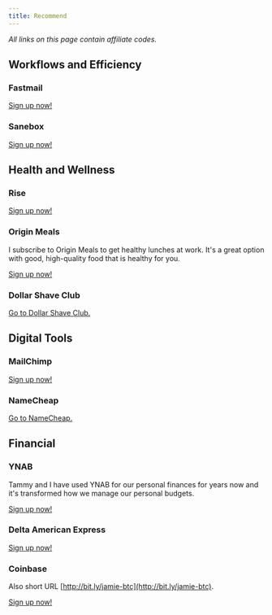 ```yaml
---
title: Recommend
---
```


*All links on this page contain affiliate codes.*

## Workflows and Efficiency

### Fastmail

[Sign up now!](https://www.fastmail.com/?STKI=12008209)

### Sanebox

[Sign up now!](https://sanebox.com/t/qhy43)


## Health and Wellness

### Rise

[Sign up now!](https://www.rise.us/a/V2CPX1)

### Origin Meals

I subscribe to Origin Meals to get healthy lunches at work. It's a great option with good, high-quality food that is healthy for you.

[Sign up now!](http://originmeals.refr.cc/jamiet)

### Dollar Shave Club

[Go to Dollar Shave Club.](http://dollarshaveclub.com/ref/18v5/0D270F31CC3227)


## Digital Tools

### MailChimp

[Sign up now!](http://eepurl.com/c6BAmn)

### NameCheap

[Go to NameCheap.](https://affiliate.namecheap.com/?affId=1846)


## Financial

### YNAB

Tammy and I have used YNAB for our personal finances for years now and it's transformed how we manage our personal budgets.

[Sign up now!](https://ynab.com/referral/?ref=NStbzdtaxV4KFKmC&utm_source=customer_referral)

### Delta American Express

[Sign up now!](http://refer.amex.us/JAMIETGAWu)

### Coinbase

Also short URL [http://bit.ly/jamie-btc](http://bit.ly/jamie-btc).

[Sign up now!](https://www.coinbase.com/join/544458e4c0c5c397e7000001)

